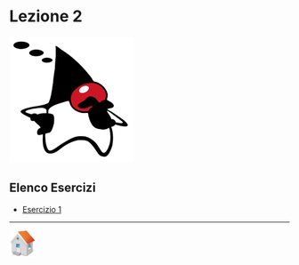 # Lezione 2

![Duke][duke_think_small]
## Elenco Esercizi
- [Esercizio 1](exercise1/README.md)
<!-- - [Esercizio 2](exercise2/README.md) -->
<!-- - [Esercizio 3](exercise3/README.md) -->

***
[![Home][img_home]][href_home]

[duke_think_small]: <../../../../resources/images/duke/duke_think_small.png>
[duke_exercise_small]: <../../../../resources/images/duke/duke_exercise_small.png>
<!-- Definizione dei link per la navigazione -->
[img_wip]: <../../../../resources/images/commons/workinprogress.png>
[img_home]: <../../../../resources/images/navigation/home.png>
[href_home]: <https://groppedev.github.io/java-getting-started/>

